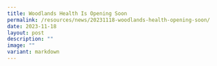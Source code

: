 ```yaml
---
title: Woodlands Health Is Opening Soon
permalink: /resources/news/20231118-woodlands-health-opening-soon/
date: 2023-11-18
layout: post
description: ""
image: ""
variant: markdown
---
```

